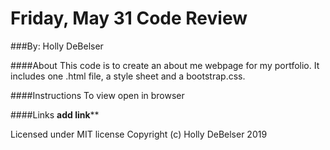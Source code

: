 # Friday, May 31 Code Review

###By: Holly DeBelser

####About
This code is to create an about me webpage for my portfolio.  It includes one .html file, a style sheet and a bootstrap.css.

####Instructions
To view open in browser

####Links
****add link******

Licensed under MIT license
Copyright (c) Holly DeBelser 2019